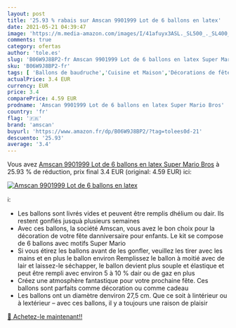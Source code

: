 ```yaml
---
layout: post
title: '25.93 % rabais sur Amscan 9901999 Lot de 6 ballons en latex'
date: 2021-05-21 04:39:47
image: 'https://m.media-amazon.com/images/I/41afuyx3ASL._SL500_._SL400_.jpg'
comments: true
category: ofertas
author: 'tole.es'
slug: 'B06W9J8BP2-fr Amscan 9901999 Lot de 6 ballons en latex Super Mario Bros'
sku: 'B06W9J8BP2-fr'
tags: [ 'Ballons de baudruche','Cuisine et Maison','Décorations de fête d’enfants','Décorations et accessoires de fête pour enfants','Fournitures de loisirs créatifs','Loisirs Créatifs','Party Supplies','amscan', ]
actualPrice: 3.4 EUR
currency: EUR
price: 3.4
comparePrice: 4.59 EUR
prodname: 'Amscan 9901999 Lot de 6 ballons en latex Super Mario Bros'
country: 'fr'
flag: '🇫🇷'
brand: 'amscan'
buyurl: 'https://www.amazon.fr/dp/B06W9J8BP2/?tag=tolees0d-21'
descuento: '25.93'
average: '3.4'
---
```


Vous avez [Amscan 9901999 Lot de 6 ballons en latex Super Mario Bros](https://www.amazon.fr/dp/B06W9J8BP2/?tag=tolees0d-21)  à  25.93 % de réduction, prix final  3.4 EUR (original: 4.59 EUR) ici:

[![Amscan 9901999 Lot de 6 ballons en latex](https://m.media-amazon.com/images/I/41afuyx3ASL._SL500_._SL400_.jpg)](https://www.amazon.fr/dp/B06W9J8BP2/?tag=tolees0d-21)

ℹ️:

- Les ballons sont livrés vides et peuvent être remplis dhélium ou dair. Ils restent gonflés jusquà plusieurs semaines
- Avec ces ballons, la société Amscan, vous avez le bon choix pour la décoration de votre fête danniversaire pour enfants. Le kit se compose de 6 ballons avec motifs Super Mario
- Si vous étirez les ballons avant de les gonfler, veuillez les tirer avec les mains et en plus le ballon environ Remplissez le ballon à moitié avec de lair et laissez-le séchapper, le ballon devient plus souple et élastique et peut être rempli avec environ 5 à 10 % dair ou de gaz en plus
- Créez une atmosphère fantastique pour votre prochaine fête. Ces ballons sont parfaits comme décoration ou comme cadeau
- Les ballons ont un diamètre denviron 27,5 cm. Que ce soit à lintérieur ou à lextérieur – avec ces ballons, il y a toujours une raison de plaisir

[🛒 Achetez-le maintenant!!](https://www.amazon.fr/dp/B06W9J8BP2/?tag=tolees0d-21)
